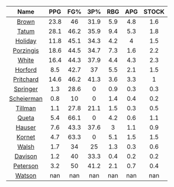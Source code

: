 |                                     Name                                     |  PPG  |  FG%  |  3P%  |  RBG  |  APG  |  STOCK  |
|:----------------------------------------------------------------------------:|:-----:|:-----:|:-----:|:-----:|:-----:|:-------:|
|      [Brown](https://www.espn.com/nba/player/_/id/3917376/jaylen-brown)      | 23.8  |  46   | 31.9  |  5.9  |  4.8  |   1.6   |
|      [Tatum](https://www.espn.com/nba/player/_/id/4065648/jayson-tatum)      | 28.1  | 46.2  | 35.9  |  9.4  |  5.3  |   1.8   |
|      [Holiday](https://www.espn.com/nba/player/_/id/3995/jrue-holiday)       | 11.8  | 45.1  | 34.3  |  4.2  |   4   |   1.5   |
| [Porzingis](https://www.espn.com/nba/player/_/id/3102531/kristaps-porzingis) | 18.6  | 44.5  | 34.7  |  7.3  |  1.6  |   2.2   |
|     [White](https://www.espn.com/nba/player/_/id/3078576/derrick-white)      | 16.4  | 44.3  | 37.9  |  4.4  |  4.3  |   2.3   |
|       [Horford](https://www.espn.com/nba/player/_/id/3213/al-horford)        |  8.5  | 42.7  |  37   |  5.5  |  2.1  |   1.5   |
|  [Pritchard](https://www.espn.com/nba/player/_/id/4066354/payton-pritchard)  | 14.6  | 46.2  | 41.3  |  3.6  |  3.3  |    1    |
|   [Springer](https://www.espn.com/nba/player/_/id/4432164/jaden-springer)    |  1.3  | 28.6  |   0   |  0.9  |  0.3  |   0.3   |
| [Scheierman](https://www.espn.com/nba/player/_/id/4593841/baylor-scheierman) |  0.8  |  10   |   0   |  1.4  |  0.4  |   0.2   |
|    [Tillman](https://www.espn.com/nba/player/_/id/4277964/xavier-tillman)    |  1.1  | 27.8  | 21.1  |  1.5  |  0.3  |   0.5   |
|     [Queta](https://www.espn.com/nba/player/_/id/4397424/neemias-queta)      |  5.4  | 66.1  |   0   |  4.2  |  0.6  |   1.1   |
|      [Hauser](https://www.espn.com/nba/player/_/id/4065804/sam-hauser)       |  7.6  | 43.3  | 37.6  |   3   |  1.1  |   0.9   |
|      [Kornet](https://www.espn.com/nba/player/_/id/3064560/luke-kornet)      |  4.7  | 63.3  |   0   |  5.1  |  1.5  |   1.5   |
|      [Walsh](https://www.espn.com/nba/player/_/id/4683689/jordan-walsh)      |  1.7  |  34   |  25   |  1.3  |  0.3  |   0.6   |
|      [Davison](https://www.espn.com/nba/player/_/id/4576085/jd-davison)      |  1.2  |  40   | 33.3  |  0.4  |  0.2  |   0.2   |
|    [Peterson](https://www.espn.com/nba/player/_/id/4397689/drew-peterson)    |  3.2  |  50   | 41.2  |  2.1  |  0.7  |   0.4   |
|     [Watson](https://www.espn.com/nba/player/_/id/4431705/anton-watson)      |  nan  |  nan  |  nan  |  nan  |  nan  |   nan   |